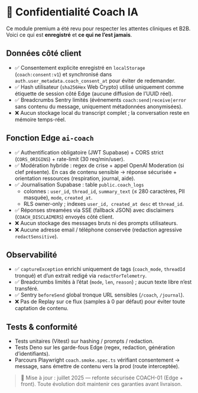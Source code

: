# 🔐 Confidentialité Coach IA

Ce module premium a été revu pour respecter les attentes cliniques et B2B. Voici ce qui est **enregistré** et **ce qui ne l’est jamais**.

## Données côté client
- ✅ Consentement explicite enregistré en `localStorage` (`coach:consent:v1`) et synchronisé dans `auth.user_metadata.coach_consent_at` pour éviter de redemander.
- ✅ Hash utilisateur (`sha256Hex` Web Crypto) utilisé uniquement comme étiquette de session côté Edge (aucune diffusion de l’UUID réel).
- ✅ Breadcrumbs Sentry limités (événements `coach:send|receive|error` sans contenu du message, uniquement métadonnées anonymisées).
- ❌ Aucun stockage local du transcript complet ; la conversation reste en mémoire temps-réel.

## Fonction Edge `ai-coach`
- ✅ Authentification obligatoire (JWT Supabase) + CORS strict (`CORS_ORIGINS`) + rate-limit (30 req/min/user).
- ✅ Modération hybride : regex de crise + appel OpenAI Moderation (si clef présente). En cas de contenu sensible → réponse sécurisée + orientation ressources (respiration, journal, aide).
- ✅ Journalisation Supabase : table `public.coach_logs`
  - colonnes : `user_id`, `thread_id`, `summary_text` (≤ 280 caractères, PII masquée), `mode`, `created_at`.
  - RLS owner-only ; indexes `user_id, created_at desc` et `thread_id`.
- ✅ Réponses streamées via SSE (fallback JSON) avec disclaimers (`COACH_DISCLAIMERS`) envoyés côté client.
- ❌ Aucun stockage des messages bruts ni des prompts utilisateurs.
- ❌ Aucune adresse email / téléphone conservée (redaction agressive `redactSensitive`).

## Observabilité
- ✅ `captureException` enrichi uniquement de tags (`coach_mode`, `threadId` tronqué) et d’un extrait redigé via `redactForTelemetry`.
- ✅ Breadcrumbs limités à l’état (`mode`, `len`, `reason`) ; aucun texte libre n’est transféré.
- ✅ Sentry `beforeSend` global tronque URL sensibles (`/coach`, `/journal`).
- ❌ Pas de Replay sur ce flux (samples à 0 par défaut) pour éviter toute captation de contenu.

## Tests & conformité
- Tests unitaires (Vitest) sur hashing / prompts / redaction.
- Tests Deno sur les garde-fous Edge (regex, redaction, génération d’identifiants).
- Parcours Playwright `coach.smoke.spec.ts` vérifiant consentement → message, sans émettre de contenu vers la prod (route interceptée).

> 🔄 Mise à jour : juillet 2025 — refonte sécurisée COACH-01 (Edge + front). Toute évolution doit maintenir ces garanties avant livraison.
